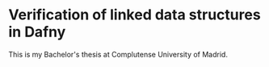 # Verification of linked data structures in Dafny

This is my Bachelor's thesis at Complutense University of Madrid.
